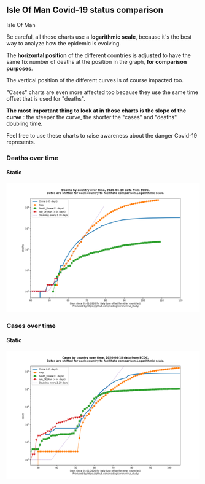 ## Isle Of Man Covid-19 status comparison 

Isle Of Man



Be careful, all those charts use a **logarithmic scale**, because it's the best way to analyze how the epidemic is evolving.
 
The **horizontal position** of the different countries is **adjusted** to have the same fix number of deaths at the position in the graph, **for comparison purposes**.

The vertical position of the different curves is of course impacted too.

"Cases" charts are even more affected too because they use the same time offset that is used for "deaths".

**The most important thing to look at in those charts is the slope of the curve** : the steeper the curve, the shorter the "cases" and "deaths" doubling time.

Feel free to use these charts to raise awareness about the danger Covid-19 represents. 


 
### Deaths over time
 
#### Static
![Isle Of Man covid-19 deaths static chart](https://raw.githubusercontent.com/madlag/coronavirus_study/master/notebooks/graphs/2020-04-18/countries/Isle_Of_Man/2020-04-18_Isle_Of_Man_deaths.png "Isle Of Man covid-19 deaths static chart")   

 
### Cases over time
 
#### Static
![Isle Of Man covid-19 cases static chart](https://raw.githubusercontent.com/madlag/coronavirus_study/master/notebooks/graphs/2020-04-18/countries/Isle_Of_Man/2020-04-18_Isle_Of_Man_cases.png "Isle Of Man covid-19 cases static chart")   

